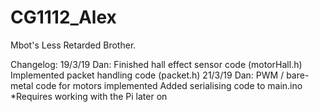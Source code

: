 # CG1112_Alex
Mbot's Less Retarded Brother.

Changelog:
19/3/19
	Dan:
		Finished hall effect sensor code (motorHall.h)
		Implemented packet handling code (packet.h)
21/3/19
	Dan:
		PWM / bare-metal code for motors implemented
		Added serialising code to main.ino
		*Requires working with the Pi later on
		
